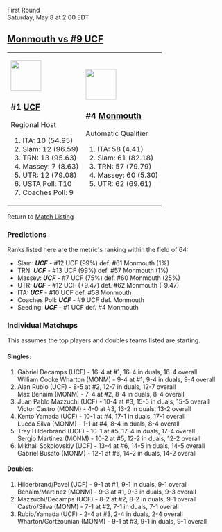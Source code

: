 First Round  
Saturday, May 8 at 2:00 EDT
## [Monmouth vs #9 UCF](https://www.ncaa.com/game/5833374) 

<table><tr><td>  

<a href="../index.md"><img src="https://www.ncaa.com/sites/default/files/images/logos/schools/u/ucf.70.png" width="70" height="70" /></a>  

<h3>#1 <a href="../index.md">UCF</a></h3>  

Regional Host  

<ol>  
<li>ITA: 10 (54.95)</li>  
<li>Slam: 12 (96.59)</li>  
<li>TRN: 13 (95.63)</li>  
<li>Massey: 7 (8.63)</li>  
<li>UTR: 12 (79.08)</li>  
<li>USTA Poll: T10</li>  
<li>Coaches Poll: 9</li>  
</ol>  

</td><td>  

<a href="../index.md"><img src="https://www.ncaa.com/sites/default/files/images/logos/schools/m/monmouth.70.png" width="70" height="70" /></a>  

<h3>#4 <a href="../index.md">Monmouth</a></h3>  

Automatic Qualifier  

<ol>  
<li>ITA: 58 (4.41)</li>  
<li>Slam: 61 (82.18)</li>  
<li>TRN: 57 (79.79)</li>  
<li>Massey: 60 (5.30)</li>  
<li>UTR: 62 (69.61)</li>  
</ol>  

</td></tr></table>  

Return to [Match Listing](../index.md)  

### Predictions  

Ranks listed here are the metric's ranking within the field of 64:  
- Slam: ***UCF*** - #12 UCF (99%) def. #61 Monmouth (1%)  
- TRN: ***UCF*** - #13 UCF (99%) def. #57 Monmouth (1%)  
- Massey: ***UCF*** - #7 UCF (75%) def. #60 Monmouth (25%)  
- UTR: ***UCF*** - #12 UCF (+9.47) def. #62 Monmouth (-9.47)  
- ITA: ***UCF*** - #10 UCF def. #58 Monmouth  
- Coaches Poll: ***UCF*** - #9 UCF def. Monmouth  
- Seeding: ***UCF*** - #1 UCF def. #4 Monmouth  

### Individual Matchups  

This assumes the top players and doubles teams listed are starting.  

#### Singles:  
1. Gabriel Decamps (UCF) - 16-4 at #1, 16-4 in duals, 16-4 overall  
   William Cooke Wharton (MONM) - 9-4 at #1, 9-4 in duals, 9-4 overall
2. Alan Rubio (UCF) - 8-5 at #2, 12-7 in duals, 12-7 overall  
   Max Benaim (MONM) - 7-4 at #2, 8-4 in duals, 8-4 overall
3. Juan Pablo Mazzuchi (UCF) - 10-4 at #3, 15-5 in duals, 15-5 overall  
   Victor Castro (MONM) - 4-0 at #3, 13-2 in duals, 13-2 overall
4. Kento Yamada (UCF) - 10-1 at #4, 17-1 in duals, 17-1 overall  
   Lucca Silva (MONM) - 1-1 at #4, 8-4 in duals, 8-4 overall
5. Trey Hilderbrand (UCF) - 10-1 at #5, 17-4 in duals, 17-4 overall  
   Sergio Martinez (MONM) - 10-2 at #5, 12-2 in duals, 12-2 overall
6. Mikhail Sokolovskiy (UCF) - 13-4 at #6, 14-5 in duals, 14-5 overall  
   Gabriel Busato (MONM) - 12-1 at #6, 14-2 in duals, 14-2 overall

#### Doubles:  
1. Hilderbrand/Pavel (UCF) - 9-1 at #1, 9-1 in duals, 9-1 overall  
   Benaim/Martinez (MONM) - 9-3 at #1, 9-3 in duals, 9-3 overall
2. Mazzuchi/Decamps (UCF) - 8-2 at #2, 8-2 in duals, 9-1 overall  
   Castro/Silva (MONM) - 7-1 at #2, 7-1 in duals, 7-1 overall
3. Rubio/Yamada (UCF) - 2-4 at #3, 2-4 in duals, 2-4 overall  
   Wharton/Gortzounian (MONM) - 9-1 at #3, 9-1 in duals, 9-1 overall